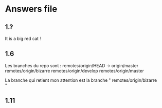 # Answers file

## 1.?
It is a big red cat ! 

## 1.6
Les branches du repo sont :
  remotes/origin/HEAD -> origin/master
  remotes/origin/bizarre
  remotes/origin/develop
  remotes/origin/master

La branche qui retient mon attention est la branche " remotes/origin/bizarre "

## 1.11

